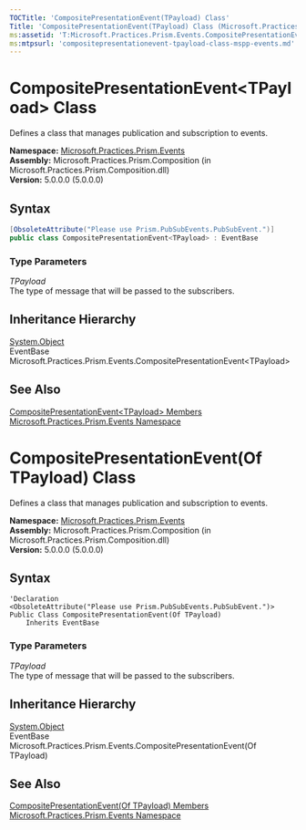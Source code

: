 ```yaml
---
TOCTitle: 'CompositePresentationEvent(TPayload) Class'
Title: 'CompositePresentationEvent(TPayload) Class (Microsoft.Practices.Prism.Events)'
ms:assetid: 'T:Microsoft.Practices.Prism.Events.CompositePresentationEvent\`1'
ms:mtpsurl: 'compositepresentationevent-tpayload-class-mspp-events.md'
---
```



# CompositePresentationEvent&lt;TPayload&gt; Class

Defines a class that manages publication and subscription to events.

**Namespace:** [Microsoft.Practices.Prism.Events](/patterns-practices/reference/mspp-events-namespace)  
**Assembly:** Microsoft.Practices.Prism.Composition (in Microsoft.Practices.Prism.Composition.dll)  
**Version:** 5.0.0.0 (5.0.0.0)

## Syntax

```C#
[ObsoleteAttribute("Please use Prism.PubSubEvents.PubSubEvent.")]
public class CompositePresentationEvent<TPayload> : EventBase
```

### Type Parameters


*TPayload*  
The type of message that will be passed to the subscribers.


## Inheritance Hierarchy

[System.Object](http://msdn.microsoft.com/en-us/library/e5kfa45b)  
EventBase  
Microsoft.Practices.Prism.Events.CompositePresentationEvent&lt;TPayload&gt;  

## See Also

[CompositePresentationEvent&lt;TPayload&gt; Members](/patterns-practices/reference/compositepresentationevent-tpayload-members-mspp-events)  
[Microsoft.Practices.Prism.Events Namespace](/patterns-practices/reference/mspp-events-namespace)  


# CompositePresentationEvent(Of TPayload) Class

Defines a class that manages publication and subscription to events.

**Namespace:** [Microsoft.Practices.Prism.Events](/patterns-practices/reference/mspp-events-namespace)  
**Assembly:** Microsoft.Practices.Prism.Composition (in Microsoft.Practices.Prism.Composition.dll)  
**Version:** 5.0.0.0 (5.0.0.0)

## Syntax

```VB
'Declaration
<ObsoleteAttribute("Please use Prism.PubSubEvents.PubSubEvent.")> 
Public Class CompositePresentationEvent(Of TPayload)
	Inherits EventBase
```

### Type Parameters


*TPayload*  
The type of message that will be passed to the subscribers.


## Inheritance Hierarchy

[System.Object](http://msdn.microsoft.com/en-us/library/e5kfa45b)  
EventBase  
Microsoft.Practices.Prism.Events.CompositePresentationEvent(Of TPayload)  

## See Also

[CompositePresentationEvent(Of TPayload) Members](/patterns-practices/reference/compositepresentationevent-tpayload-members-mspp-events)  
[Microsoft.Practices.Prism.Events Namespace](/patterns-practices/reference/mspp-events-namespace)  

